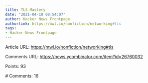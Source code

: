 ```yaml
---
title: TLS Mastery
date: "2021-04-10 08:54:07"
author: Hacker News Frontpage
authorlink: https://mwl.io/nonfiction/networking#tls
tags:
- Hacker-News-Frontpage
---
```


<p>Article URL: <a href="https://mwl.io/nonfiction/networking#tls">https://mwl.io/nonfiction/networking#tls</a></p>
<p>Comments URL: <a href="https://news.ycombinator.com/item?id=26760032">https://news.ycombinator.com/item?id=26760032</a></p>
<p>Points: 93</p>
<p># Comments: 16</p>
